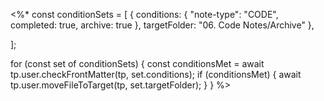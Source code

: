 <%*
const conditionSets = [
    { conditions: { "note-type": "CODE", completed: true, archive: true }, targetFolder: "06. Code Notes/Archive" },

];

for (const set of conditionSets) {
    const conditionsMet = await tp.user.checkFrontMatter(tp, set.conditions);
    if (conditionsMet) {
        await tp.user.moveFileToTarget(tp, set.targetFolder);
    }
}
%>